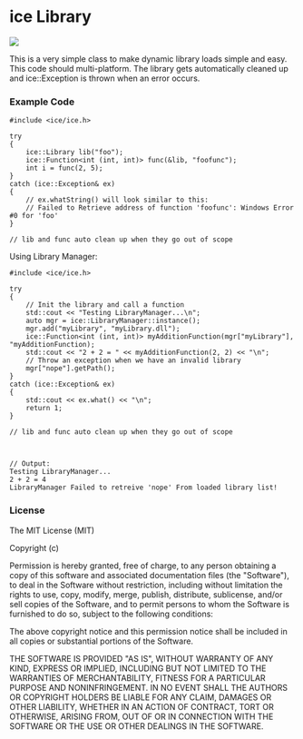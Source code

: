 # ice Library

![](https://github.com/ic3man5/ice/actions/workflows/build.yml/badge.svg)

This is a very simple class to make dynamic library loads simple and easy. This code should multi-platform. The library gets automatically cleaned up and ice::Exception is thrown when an error occurs.

### Example Code
```
#include <ice/ice.h>

try
{
    ice::Library lib("foo");
    ice::Function<int (int, int)> func(&lib, "foofunc");
    int i = func(2, 5);
}
catch (ice::Exception& ex)
{
    // ex.whatString() will look similar to this:
    // Failed to Retrieve address of function 'foofunc': Windows Error #0 for 'foo'
}

// lib and func auto clean up when they go out of scope

```

Using Library Manager:

```
#include <ice/ice.h>

try
{
    // Init the library and call a function
    std::cout << "Testing LibraryManager...\n";
    auto mgr = ice::LibraryManager::instance();
    mgr.add("myLibrary", "myLibrary.dll");
    ice::Function<int (int, int)> myAdditionFunction(mgr["myLibrary"], "myAdditionFunction);
    std::cout << "2 + 2 = " << myAdditionFunction(2, 2) << "\n";
    // Throw an exception when we have an invalid library
    mgr["nope"].getPath();
}
catch (ice::Exception& ex)
{
    std::cout << ex.what() << "\n";
    return 1;
}

// lib and func auto clean up when they go out of scope



// Output:
Testing LibraryManager...
2 + 2 = 4
LibraryManager Failed to retreive 'nope' From loaded library list!

```

### License
The MIT License (MIT)

Copyright (c) <David Rebbe>

Permission is hereby granted, free of charge, to any person obtaining a copy
of this software and associated documentation files (the "Software"), to deal
in the Software without restriction, including without limitation the rights
to use, copy, modify, merge, publish, distribute, sublicense, and/or sell
copies of the Software, and to permit persons to whom the Software is
furnished to do so, subject to the following conditions:

The above copyright notice and this permission notice shall be included in
all copies or substantial portions of the Software.

THE SOFTWARE IS PROVIDED "AS IS", WITHOUT WARRANTY OF ANY KIND, EXPRESS OR
IMPLIED, INCLUDING BUT NOT LIMITED TO THE WARRANTIES OF MERCHANTABILITY,
FITNESS FOR A PARTICULAR PURPOSE AND NONINFRINGEMENT. IN NO EVENT SHALL THE
AUTHORS OR COPYRIGHT HOLDERS BE LIABLE FOR ANY CLAIM, DAMAGES OR OTHER
LIABILITY, WHETHER IN AN ACTION OF CONTRACT, TORT OR OTHERWISE, ARISING FROM,
OUT OF OR IN CONNECTION WITH THE SOFTWARE OR THE USE OR OTHER DEALINGS IN
THE SOFTWARE.
